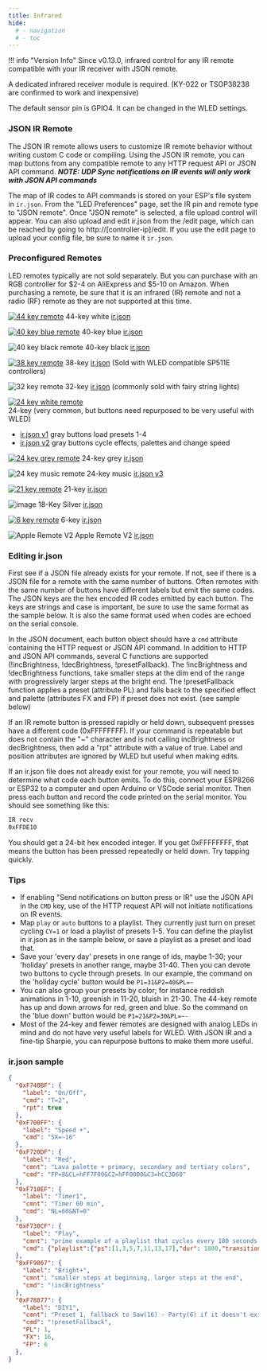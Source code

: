 ```yaml
---
title: Infrared
hide:
  # - navigation
  # - toc
---
```



!!! info "Version Info"
    Since v0.13.0, infrared control for any IR remote compatible with your IR receiver with JSON remote.

A dedicated infrared receiver module is required.
(KY-022 or TSOP38238 are confirmed to work and inexpensive)

The default sensor pin is GPIO4. It can be changed in the WLED settings.

### JSON IR Remote
The JSON IR remote allows users to customize IR remote behavior without writing custom C 
code or compiling. Using the JSON IR remote, you can map buttons from any compatible 
remote to any HTTP request API or JSON API command. **_NOTE: UDP Sync notifications on IR events will only work with JSON API commands_**

The map of IR codes to API commands is stored on your ESP's file system in `ir.json`. 
From the "LED Preferences" page, set the IR pin and remote type to "JSON remote". Once "JSON remote" is selected, 
a file upload control will appear. You can also upload and edit ir.json from the /edit page, which can be reached by going to
http://[controller-ip]/edit. If you use the edit page to upload your config file, be sure to name it `ir.json`.

### Preconfigured Remotes
LED remotes typically are not sold separately. But you can purchase with an RGB controller for $2-4 on AliExpress and $5-10 on Amazon. 
When purchasing a remote, be sure that it is an infrared (IR) remote and not a radio (RF) remote as they are not supported at this time.

[![44 key remote](44-key.png)](https://www.aliexpress.com/item/32714274390.html)
44-key white 
[ir.json](44-key_ir.json)

[![40 key blue remote](40-key-blue.png)](https://www.aliexpress.com/item/1005001873663294.html)
40-key blue
[ir.json](40-key-blue_ir.json)

![40 key black remote](40-key-black.png)
40-key black 
[ir.json](40-key-black_ir.json)

[![38 key remote](38-key.png)](https://www.aliexpress.com/item/1005002944086008.html)
38-key [ir.json](38-key_ir.json) (Sold with WLED compatible SP511E controllers)

![32 key remote](32-key.png) 
32-key [ir.json](32-key_ir.json) (commonly sold with fairy string lights)

[![24 key white remote](24-key.png)](https://www.aliexpress.com/item/4001348058175.html)  
24-key (very common, but buttons need repurposed to be very useful with WLED)  
*    [ir.json v1](24-key_ir.json) gray buttons load presets 1-4  
*    [ir.json v2](24-key-v2_ir.json) gray buttons cycle effects, palettes and change speed  

[![24 key grey remote](24-key-grey.png)](https://www.aliexpress.com/item/4000704528801.html)
24-key grey
[ir.json](24-key-grey_ir.json)

![24 key music remote](24-key-v3.png)
24-key music
[ir.json v3](24-key-v3_ir.json)

[![21 key remote](21-key.png)](https://www.aliexpress.com/item/1005001319234216.html)
21-key
[ir.json](21-key_ir.json)

![image](https://user-images.githubusercontent.com/59397047/180650647-982701e9-55a6-43d5-8573-47e249a03ae0.png)
18-Key Silver
[ir.json](18-key-ir.json)

[![6 key remote](6-key.png)](https://www.aliexpress.com/item/33014078844.html)
6-key
[ir.json](6-key_ir.json)

![Apple Remote V2](apple-v2.png)
Apple Remote V2
[ir.json](apple-v2_ir.json)

### Editing ir.json
First see if a JSON file already exists for your remote. If not, see if there is a JSON file for a remote with 
the same number of buttons. Often remotes with the same number of buttons have different labels but emit the 
same codes. The JSON keys are the hex encoded IR codes emitted by each button.  The keys are strings and case is important, 
be sure to use the same format as the sample below. It is also the same format used when codes are echoed on the serial console. 

In the JSON document, each button object should have a `cmd` attribute containing the HTTP request or JSON API command. 
In addition to HTTP and JSON API commands, several C functions are supported (!incBrightness, !decBrightness, !presetFallback).
The !incBrightness and !decBrightness functions, take smaller steps at the dim end of the range with progressively larger steps at the bright end.
The !presetFallback function applies a preset (attribute PL) and falls back to the specified effect and palette (attributes FX and FP) if preset does not exist. (see sample below)

If an IR remote button is pressed rapidly or held down, subsequent presses have a different code (0xFFFFFFFF). 
If your command is repeatable but does not contain the "~" character and is not calling incBrightness or decBrightness, then add a "rpt" attribute with a value of true. 
Label and position attributes are ignored by WLED but useful when making edits. 

If an ir.json file does not already exist for your remote, you will need to determine what code each button emits. To do this, connect your ESP8266 or ESP32 to a computer and 
open Arduino or VSCode serial monitor. Then press each button and record the code printed on the serial monitor. You should see something like this:

```bash
IR recv
0xFFDE10
```

You should get a 24-bit hex encoded integer. If you get 0xFFFFFFFF, that means the button has been pressed repeatedly or held down. Try tapping quickly.

### Tips
* If enabling "Send notifications on button press or IR" use the JSON API in the `CMD` key, use of the HTTP request API will not initiate notifications on IR events.
* Map `play` or `auto` buttons to a playlist. They currently just turn on preset cycling `CY=1` or load a playlist of presets 1-5. You can define the playlist in ir.json as in the sample below, or save a playlist as a preset and load that.
* Save your 'every day' presets in one range of ids, maybe 1-30; your 'holiday' presets in another range, maybe 31-40. Then you can devote two buttons to cycle through presets. In our example, the command on the 'holiday cycle' button would be `P1=31&P2=40&PL=~`
* You can also group your presets by color; for instance reddish animations in 1-10, greenish in 11-20, bluish in 21-30. The 44-key remote has up and down arrows for red, green and blue. So the command on the 'blue down' button would be `P1=21&P2=30&PL=~-` 
* Most of the 24-key and fewer remotes are designed with analog LEDs in mind and do not have very useful labels for WLED. With JSON IR and a fine-tip Sharpie, you can repurpose buttons to make them more useful.

### ir.json sample

```json
{
  "0xF740BF": {
    "label": "On/Off",
    "cmd": "T=2",
    "rpt": true
  },
  "0xF700FF": {
    "label": "Speed +",
    "cmd": "SX=~16"
  },
  "0xF720DF": {
    "label": "Red",
    "cmnt": "Lava palette + primary, secondary and tertiary colors",
    "cmd": "FP=8&CL=hFF7F00&C2=hFF0000&C3=hCC3D60"
  }, 
  "0xF710EF": {
    "label": "Timer1",
    "cmnt": "Timer 60 min",
    "cmd": "NL=60&NT=0"
  },
  "0xF730CF": {
    "label": "Play",
    "cmnt": "prime example of a playlist that cycles every 180 seconds and continues to repeat",
    "cmd": {"playlist":{"ps":[1,3,5,7,11,13,17],"dur": 1800,"transition":7,"repeat":0,"end":0}}
  }, 
  "0xFF9867": {
    "label": "Bright+",
    "cmnt": "smaller steps at beginning, larger steps at the end",
    "cmd": "!incBrightness"
  },
  "0xF78877": {
    "label": "DIY1",
    "cmnt": "Preset 1, fallback to Saw(16) - Party(6) if it doesn't exist",
    "cmd": "!presetFallback",
    "PL": 1,
    "FX": 16,
    "FP": 6
  },
}
```

